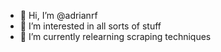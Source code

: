 - 👋 Hi, I’m @adrianrf
- 👀 I’m interested in all sorts of stuff
- 🌱 I’m currently relearning scraping techniques

<!---
adrianrf/adrianrf is a ✨ special ✨ repository because its `README.md` (this file) appears on your GitHub profile.
You can click the Preview link to take a look at your changes.
--->
